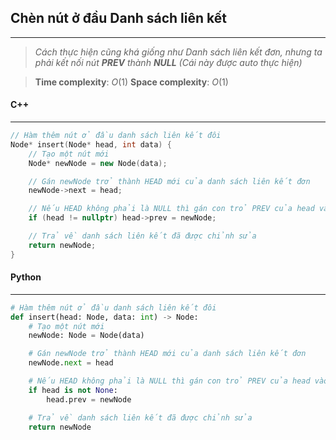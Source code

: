 ## Chèn nút ở đầu Danh sách liên kết
---
> _Cách thực hiện cũng khá giống như Danh sách liên kết đơn, nhưng ta phải kết nối nút **PREV** thành **NULL** (Cái này được auto thực hiện)_

> **Time complexity**: $O(1)$
> **Space complexity**: $O(1)$

#### C++
---
``` cpp
// Hàm thêm nút ở đầu danh sách liên kết đôi
Node* insert(Node* head, int data) {
    // Tạo một nút mới
    Node* newNode = new Node(data);

    // Gán newNode trở thành HEAD mới của danh sách liên kết đơn
    newNode->next = head;

    // Nếu HEAD không phải là NULL thì gán con trỏ PREV của head vào newNode
    if (head != nullptr) head->prev = newNode;

    // Trả về danh sách liên kết đã được chỉnh sửa
    return newNode;
}
```
#### Python
---
``` python
# Hàm thêm nút ở đầu danh sách liên kết đôi
def insert(head: Node, data: int) -> Node:
    # Tạo một nút mới
    newNode: Node = Node(data)

    # Gán newNode trở thành HEAD mới của danh sách liên kết đơn
    newNode.next = head

    # Nếu HEAD không phải là NULL thì gán con trỏ PREV của head vào newNode
    if head is not None:
        head.prev = newNode

    # Trả về danh sách liên kết đã được chỉnh sửa
    return newNode
```
